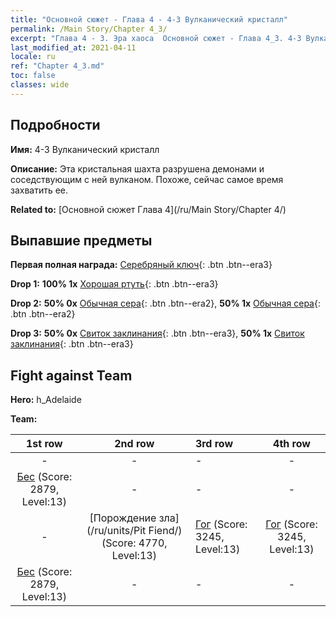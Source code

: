 ```yaml
---
title: "Основной сюжет - Глава 4 - 4-3 Вулканический кристалл"
permalink: /Main Story/Chapter 4_3/
excerpt: "Глава 4 - 3. Эра хаоса  Основной сюжет - Глава 4_3. 4-3 Вулканический кристалл"
last_modified_at: 2021-04-11
locale: ru
ref: "Chapter 4_3.md"
toc: false
classes: wide
---
```


## Подробности

 **Имя:** 4-3 Вулканический кристалл

 **Описание:** Эта кристальная шахта разрушена демонами и соседствующим с ней вулканом. Похоже, сейчас самое время захватить ее.

 **Related to:** [Основной сюжет Глава 4](/ru/Main Story/Chapter 4/)

## Выпавшие предметы

 **Первая полная награда:** [Серебряный ключ](/ru/Items/con_693/){: .btn .btn--era3}

 **Drop 1:** **100% 1x** [Хорошая ртуть](/ru/Items/mat_14/){: .btn .btn--era3}

 **Drop 2:** **50% 0x** [Обычная сера](/ru/Items/mat_9/){: .btn .btn--era2}, **50% 1x** [Обычная сера](/ru/Items/mat_9/){: .btn .btn--era2}

 **Drop 3:** **50% 0x** [Свиток заклинания](/ru/Items/con_694/){: .btn .btn--era3}, **50% 1x** [Свиток заклинания](/ru/Items/con_694/){: .btn .btn--era3}


## Fight against Team
 **Hero:** h_Adelaide

 **Team:**


  | 1st row | 2nd row | 3rd row | 4th row |
  |:----:|:----:|:----|:----:|
  | - | - | - | - |
  | [Бес](/ru/units/Imp/) (Score: 2879, Level:13)  | - | - | - |
  | - | [Порождение зла](/ru/units/Pit Fiend/) (Score: 4770, Level:13)  | [Гог](/ru/units/Gog/) (Score: 3245, Level:13)  | [Гог](/ru/units/Gog/) (Score: 3245, Level:13)  |
  | [Бес](/ru/units/Imp/) (Score: 2879, Level:13)  | - | - | - |


